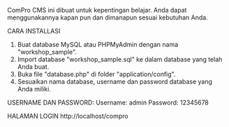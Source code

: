 ComPro
CMS ini dibuat untuk kepentingan belajar. Anda dapat menggunakannya kapan pun dan dimanapun sesuai kebutuhan Anda.

CARA INSTALLASI
1. Buat database MySQL atau PHPMyAdmin dengan nama "workshop_sample".
2. Import database "workshop_sample.sql" ke dalam database yang telah Anda buat.
3. Buka file "database.php" di folder "application/config".
4. Sesuaikan nama database, username dan password database yang Anda miliki.

USERNAME DAN PASSWORD:
Username: admin
Password: 12345678

HALAMAN LOGIN
http://localhost/compro
